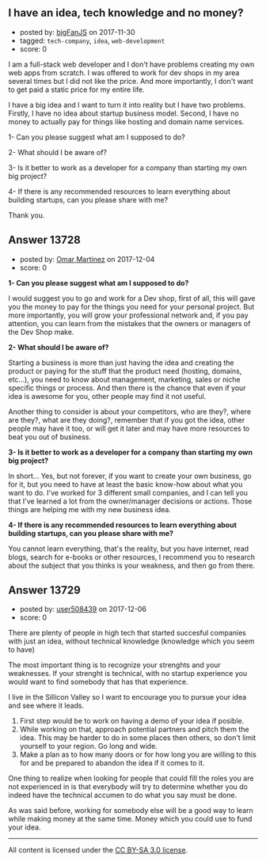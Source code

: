 ## I have an idea, tech knowledge and no money?

- posted by: [bigFanJS](https://stackexchange.com/users/9842250/bigfanjs) on 2017-11-30
- tagged: `tech-company`, `idea`, `web-development`
- score: 0

<p>I am a full-stack web developer and I don't have problems creating my own web apps from scratch. I was offered to work for dev shops in my area several times but I did not like the price. And more importantly, I don't want to get paid a static price for my entire life.</p>

<p>I have a big idea and I want to turn it into reality but I have two problems. Firstly, I have no idea about startup business model. Second, I have no money to actually pay for things like hosting and domain name services.</p>

<p>1- Can you please suggest what am I supposed to do?</p>

<p>2- What should I be aware of?</p>

<p>3- Is it better to work as a developer for a company than starting my own big project?</p>

<p>4- If there is any recommended resources to learn everything about building startups, can you please share with me?</p>

<p>Thank you.</p>



## Answer 13728

- posted by: [Omar Martinez](https://stackexchange.com/users/6860926/omar-martinez) on 2017-12-04
- score: 0

<p><strong>1- Can you please suggest what am I supposed to do?</strong></p>

<p>I would suggest you to go and work for a Dev shop, first of all, this will gave you the money to pay for the things you need for your personal project. But more importantly, you will grow your professional network and, if you pay attention, you can learn from the mistakes that the owners or managers of the Dev Shop make.</p>

<p><strong>2- What should I be aware of?</strong> </p>

<p>Starting a business is more than just having the idea and creating the product or paying for the stuff that the product need (hosting, domains, etc...), you need to know about management, marketing, sales or niche specific things or process. And then there is the chance that even if your idea is awesome for you, other people may find it not useful.</p>

<p>Another thing to consider is about your competitors, who are they?, where are they?, what are they doing?, remember that if you got the idea, other people may have it too, or will get it later and may have more resources to beat you out of business.</p>

<p><strong>3- Is it better to work as a developer for a company than starting my own big project?</strong></p>

<p>In short... Yes, but not forever, if you want to create your own business, go for it, but you need to have at least the basic know-how about what you want to do. I've worked for 3 different small companies, and I can tell you that I've learned a lot from the owner/manager decisions or actions. Those things are helping me with my new business idea.</p>

<p><strong>4- If there is any recommended resources to learn everything about building startups, can you please share with me?</strong></p>

<p>You cannot learn everything, that's the reality, but you have internet, read blogs, search for e-books or other resources, I recommend you to research about the subject that you thinks is your weakness, and then go from there.</p>



## Answer 13729

- posted by: [user508439](https://stackexchange.com/users/12384584/user508439) on 2017-12-06
- score: 0

<p>There are plenty of people in high tech that started succesful companies with just an idea, without technical knowledge (knowledge which you seem to have)</p>

<p>The most important thing is to recognize your strenghts and your weaknesses. If your strenght is technical, with no startup experience you would want to find somebody that has that experience. </p>

<p>I live in the Sillicon Valley so I want to encourage you to pursue your idea and see where it leads.</p>

<ol>
<li>First step would be to work on having a demo of your idea if posible.</li>
<li>While working on that, approach potential partners and pitch them the idea. This may be harder to do in some places then others, so don't limit yourself to your region. Go long and wide.</li>
<li>Make a plan as to how many doors or for how long you are willing to this for and be prepared to abandon the idea if it comes to it.</li>
</ol>

<p>One thing to realize when looking for people that could fill the roles you are not experienced in is that everybody will try to determine whether you do indeed have the technical accumen to do what you say must be done.</p>

<p>As was said before, working for somebody else will be a good way to learn while making money at the same time. Money which you could use to fund your idea.</p>




---

All content is licensed under the [CC BY-SA 3.0 license](https://creativecommons.org/licenses/by-sa/3.0/).
